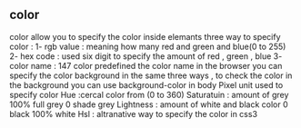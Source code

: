 ## color
color allow you to specify the color inside elemants 
three way to specify color :
1-	rgb value : meaning how many red and green and blue(0 to 255)
2-	hex code : used six digit to specify the amount of red , green , blue
3-	color name : 147 color predefined the color name in the browser 
you can specify the color background in the same three ways , to check the color in the background you can use background-color in body 
Pixel unit used to specify color
Hue :cercal color from (0 to 360)
Saturatuin : amount of grey 100% full grey 0 shade grey
Lightness : amount of white and black color 0 black 100% white
Hsl : altranative way to specify the color in css3